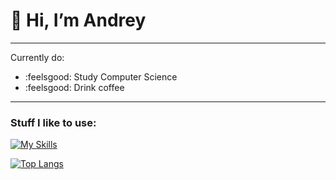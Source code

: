 # 👋 Hi, I’m **Andrey**

___

Currently do:
- :feelsgood: Study Computer Science
- :feelsgood: Drink coffee

___

### Stuff I like to use:
[![My Skills](https://skillicons.dev/icons?i=cpp,cs,visualstudio,unity,git,arduino)](https://skillicons.dev)

[![Top Langs](https://github-readme-stats.vercel.app/api/top-langs/?username=justcore69&layout=compact&hide=purebasic)](https://github.com/anuraghazra/github-readme-stats)
